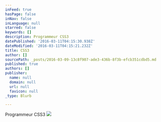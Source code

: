 ```yaml
---
inFeed: true
hasPage: false
inNav: false
inLanguage: null
starred: false
keywords: []
description: Programmeur CSS3
datePublished: '2016-03-11T04:15:30.938Z'
dateModified: '2016-03-11T04:15:21.232Z'
title: CSS3
author: []
sourcePath: _posts/2016-03-09-13c8f907-ade3-436b-8f3b-efcb351cdbd5.md
published: true
authors: []
publisher:
  name: null
  domain: null
  url: null
  favicon: null
_type: Blurb

---
```

Programmeur CSS3
![](https://the-grid-user-content.s3-us-west-2.amazonaws.com/448b73da-af90-4893-bcf0-5dbf451ba8f4.png)